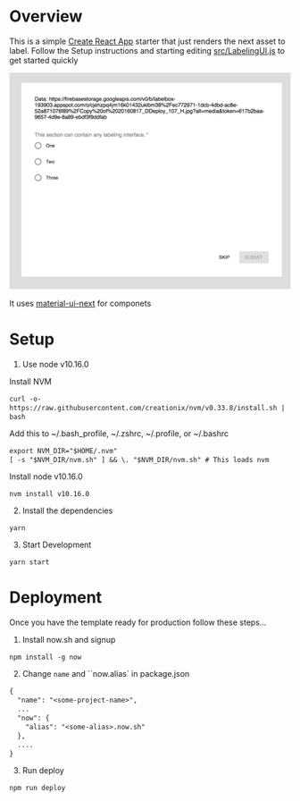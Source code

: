 # Overview

This is a simple [Create React App](https://github.com/facebookincubator/create-react-app) starter that just renders the next asset to label. Follow the Setup instructions and starting editing [src/LabelingUI.js]() to get started quickly

![output.png](output.png)

It uses [material-ui-next](https://material-ui-next.com/) for componets

# Setup

1. Use node v10.16.0

  Install NVM
  ```shell
  curl -o- https://raw.githubusercontent.com/creationix/nvm/v0.33.8/install.sh | bash
  ```

  Add this to ~/.bash_profile, ~/.zshrc, ~/.profile, or ~/.bashrc
  ```shell
  export NVM_DIR="$HOME/.nvm"
  [ -s "$NVM_DIR/nvm.sh" ] && \. "$NVM_DIR/nvm.sh" # This loads nvm
  ```

  Install node v10.16.0
  ```
  nvm install v10.16.0
  ```


2. Install the dependencies

```
yarn
```

3. Start Development

```
yarn start
```


# Deployment

Once you have the template ready for production follow these steps...

1. Install now.sh and signup

```
npm install -g now
```

2. Change `name` and ``now.alias` in package.json 

```
{
  "name": "<some-project-name>",
  ...
  "now": {
    "alias": "<some-alias>.now.sh"
  },
  ....
}
```

3. Run deploy

```
npm run deploy
```

